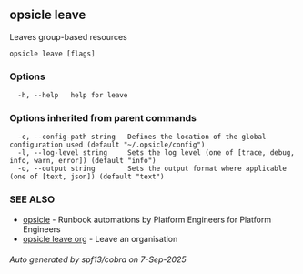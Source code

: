 ## opsicle leave

Leaves group-based resources

```
opsicle leave [flags]
```

### Options

```
  -h, --help   help for leave
```

### Options inherited from parent commands

```
  -c, --config-path string   Defines the location of the global configuration used (default "~/.opsicle/config")
  -l, --log-level string     Sets the log level (one of [trace, debug, info, warn, error]) (default "info")
  -o, --output string        Sets the output format where applicable (one of [text, json]) (default "text")
```

### SEE ALSO

* [opsicle](cli/opsicle.md)	 - Runbook automations by Platform Engineers for Platform Engineers
* [opsicle leave org](cli/opsicle_leave_org.md)	 - Leave an organisation

###### Auto generated by spf13/cobra on 7-Sep-2025
